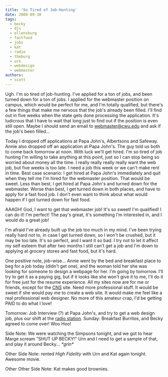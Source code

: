 ```yaml
---
title: 'So Tired of Job-Hunting'
date: 2000-09-30
tags:
  - becky
  - djs
  - ellensburg
  - fastfood
  - jobs
  - kat
  - radio
  - theburg
  - urn
  - webdesign
  - webmaster
authors:
  - scott
---
```


Ugh. I'm so tired of job-hunting. I've applied for a ton of jobs, and been turned down for a ton of jobs. I applied for the webmaster position on campus, which would be perfect for me, and I'm totally qualified, but there's a few things that make me nervous that the job's already been filled. I'll find out in five weeks when the state gets done processing the application. It's ludicrous that I have to wait that long just to find out if the position is even still open. Maybe I should send an email to webmaster@cwu.edu and ask if the job's been filled...

Today I dropped off applications at Papa John's, Albertsons and Safeway. Annie also dropped off an application at Papa John's. The guy told us both to come back tomorrow at noon. With luck we'll get hired. I'm so tired of job hunting I'm willing to take anything at this point, just so I can stop being so worried about money all the time. I really really really really want the web job, but five weeks is too late. I need a job this week or we can't make rent in time. Best case scenario: I get hired at Papa John's immediately and quit when they tell me I'm hired for the webmaster position. That would be sweet. Less than best, I get hired at Papa John's and turned down for the webmaster. Worse than best, I get turned down in both places, and have to apply for a fast food job. I don't even want to think about what would happen if I got turned down for fast food.

AAAGH! God, I want to get that webmaster job! It's so sweet! I'm qualified! I can do it! I'm perfect! The pay's great, it's something I'm interested in, and I would do a great job!

I'm afraid I've already built up the job too much in my mind. I've been trying really hard not to, in case I get turned down, so I won't be crushed, but it may be too late. It's so perfect, and I want it so bad. I try not to let it affect my self esteem that after two months I still can't get a job and I'm down to applying at grocery stores and fast food, but it's hard.

One positive note, job-wise... Annie went by the bed and breakfast place to beg for a job today (didn't get one), and the woman told her she was looking for someone to design a webpage for her. I'm going by tomorrow. I'll try to get it as a paying gig, but if it looks like she won't give it to me, I'll do it for free just for the resume experience. All my sites now are for me or friends, except for the [CNS](http://www.cns.pdx.edu/) site. Need more professional stuff. It would be sweet if she would pay me to create a web site. It would make me feel like a real professional web designer. No more of this amateur crap, I'd be getting PAID to do what I love!

Tomorrow: Job Interview (?) at Papa John's, and try to get a web design job, plus our shift at the [radio station](http://www.881theburg.com/). Sunday: Breakfast Burritos, and Becky agreed to come over! Woo Hoo!

Side Note: We were watching the Simpsons tonight, and we got to hear Marge scream "SHUT UP BECKY!" Urn and I need to get a sample of that, and play it around Becky... _\*grin\*_

Other Side Note: rented _High Fidelity_ with Urn and Kat again tonight. Awesome movie.

Other Other Side Note: Kat makes good brownies.
